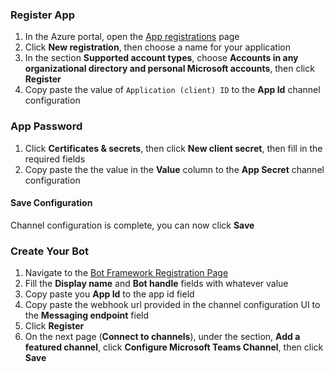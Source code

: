 ### Register App

1. In the Azure portal, open the [App registrations](https://portal.azure.com#blade/Microsoft_AAD_RegisteredApps/ApplicationsListBlade) page
1. Click **New registration**, then choose a name for your application
1. In the section **Supported account types**, choose **Accounts in any organizational directory and personal Microsoft accounts**, then click **Register**
1. Copy paste the value of `Application (client) ID` to the **App Id** channel configuration

### App Password

1. Click **Certificates & secrets**, then click **New client secret**, then fill in the required fields
1. Copy paste the the value in the **Value** column to the **App Secret** channel configuration

#### Save Configuration

Channel configuration is complete, you can now click **Save**

### Create Your Bot

1. Navigate to the [Bot Framework Registration Page](https://dev.botframework.com/bots/new)
1. Fill the **Display name** and **Bot handle** fields with whatever value
1. Copy paste you **App Id** to the app id field
1. Copy paste the webhook url provided in the channel configuration UI to the **Messaging endpoint** field
1. Click **Register**
1. On the next page (**Connect to channels**), under the section, **Add a featured channel**, click **Configure Microsoft Teams Channel**, then click **Save**

